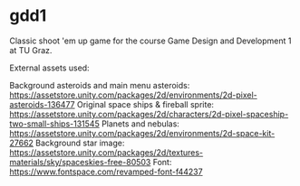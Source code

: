 # gdd1
Classic shoot 'em up game for the course Game Design and Development 1 at TU Graz.

External assets used:

Background asteroids and main menu asteroids:  https://assetstore.unity.com/packages/2d/environments/2d-pixel-asteroids-136477
Original space ships & fireball sprite: https://assetstore.unity.com/packages/2d/characters/2d-pixel-spaceship-two-small-ships-131545
Planets and nebulas: https://assetstore.unity.com/packages/2d/environments/2d-space-kit-27662
Background star image: https://assetstore.unity.com/packages/2d/textures-materials/sky/spaceskies-free-80503
Font: https://www.fontspace.com/revamped-font-f44237

